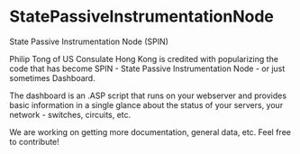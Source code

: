 # StatePassiveInstrumentationNode
State Passive Instrumentation Node (SPIN)

Philip Tong of US Consulate Hong Kong is credited with popularizing the code that has become SPIN - State Passive Instrumentation Node - or just sometimes Dashboard.

The dashboard is an .ASP script that runs on your webserver and provides basic information in a single glance about the status of your servers, your network - switches, circuits, etc. 

We are working on getting more documentation, general data, etc. Feel free to contribute!
